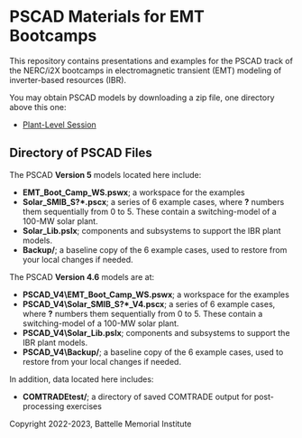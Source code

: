 # PSCAD Materials for EMT Bootcamps 

This repository contains presentations and examples for the PSCAD track of 
the NERC/i2X bootcamps in electromagnetic transient (EMT) modeling of 
inverter-based resources (IBR).
 
You may obtain PSCAD models by downloading a zip file, one directory
above this one:
 
- [Plant-Level Session](../Plant-Level.zip) 

## Directory of PSCAD Files

The PSCAD **Version 5** models located here include:

- **EMT\_Boot\_Camp\_WS.pswx**; a workspace for the examples
- **Solar\_SMIB\_S?\*.pscx**; a series of 6 example cases, where **?** numbers them sequentially from 0 to 5. These contain a switching-model of a 100-MW solar plant.
- **Solar\_Lib.pslx**; components and subsystems to support the IBR plant models.
- **Backup/**; a baseline copy of the 6 example cases, used to restore from your local changes if needed.

The PSCAD **Version 4.6** models are at:

- **PSCAD\_V4\\EMT\_Boot\_Camp\_WS.pswx**; a workspace for the examples
- **PSCAD\_V4\\Solar\_SMIB\_S?\*\_V4.pscx**; a series of 6 example cases, where **?** numbers them sequentially from 0 to 5. These contain a switching-model of a 100-MW solar plant.
- **PSCAD\_V4\\Solar\_Lib.pslx**; components and subsystems to support the IBR plant models.
- **PSCAD\_V4\\Backup/**; a baseline copy of the 6 example cases, used to restore from your local changes if needed.

In addition, data located here includes:

- **COMTRADEtest/**; a directory of saved COMTRADE output for post-processing exercises

Copyright 2022-2023, Battelle Memorial Institute

